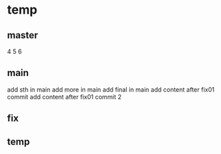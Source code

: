 # temp
## master
4
5
6
## main
add sth in main
add more in main
add final in main
add content after fix01 commit
add content after fix01 commit 2

## fix

## temp
